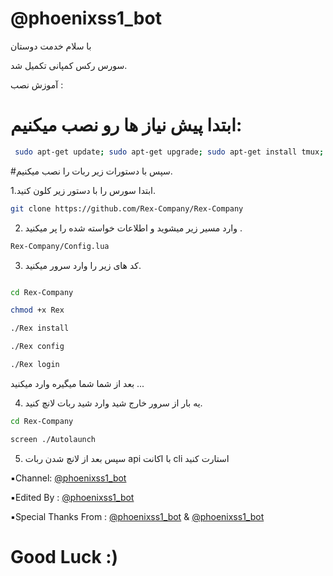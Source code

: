 # @phoenixss1_bot
با سلام خدمت دوستان 

 سورس رکس کمپانی تکمیل شد.

 آموزش نصب :

# ابتدا پیش نیاز ها رو نصب میکنیم:
```sh
 sudo apt-get update; sudo apt-get upgrade; sudo apt-get install tmux; sudo apt-get install luarocks; sudo apt-get install screen; sudo apt-get install libreadline-dev libconfig-dev libssl-dev lua5.2 liblua5.2-dev lua-socket lua-sec lua-expat libevent-dev make unzip git redis-server autoconf g++ libjansson-dev libpython-dev expat libexpat1-dev; sudo apt-get update; sudo apt-get install; sudo apt-get install upstart-sysv
```
#سپس با دستورات زیر ربات را نصب میکنیم.

 1.ابتدا سورس را با دستور زیر کلون کنید.
 
 ```sh
git clone https://github.com/Rex-Company/Rex-Company
 ```
 
 2. وارد مسیر‌ زیر میشوید و اطلاعات خواسته شده را پر میکنید .
 ```sh 
Rex-Company/Config.lua
```
 3. کد های زیر را وارد سرور میکنید.
 ```sh 
 
cd Rex-Company

chmod +x Rex

./Rex install

./Rex config

./Rex login
```
بعد از شما شما میگیره وارد میکنید ...

 4. یه بار از سرور خارج شید وارد شید ربات لانچ کنید. 
  ```sh 
cd Rex-Company 

screen ./Autolaunch
```

 5. سپس بعد از لانچ شدن ربات api با اکانت cli استارت کنید
 
▪️Channel: [@phoenixss1_bot](https://telegram.me/RexCompany)

▪️Edited By : [@phoenixss1_bot](https://telegram.me/Rex_Developer)

▪️Special Thanks From : [@phoenixss1_bot](https://telegram.me/MaTaDoRTeam) & [@phoenixss1_bot](https://telegram.me/CernerCompany)

# Good Luck :)
